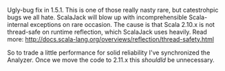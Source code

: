 Ugly-bug fix in 1.5.1.  This is one of those really nasty rare, but catestrohpic bugs we all
hate.  ScalaJack will blow up with incomprehensible Scala-internal exceptions on rare occasion.
The cause is that Scala 2.10.x is not thread-safe on runtime reflection, which ScalaJack uses
heavily.  Read more: http://docs.scala-lang.org/overviews/reflection/thread-safety.html

So to trade a little performance for solid reliability I've synchronized the Analyzer.
Once we move the code to 2.11.x this *shouldld* be unnecessary.
